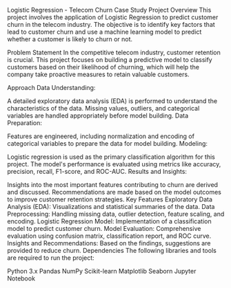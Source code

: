 Logistic Regression - Telecom Churn Case Study
Project Overview
This project involves the application of Logistic Regression to predict customer churn in the telecom industry. The objective is to identify key factors that lead to customer churn and use a machine learning model to predict whether a customer is likely to churn or not.

Problem Statement
In the competitive telecom industry, customer retention is crucial. This project focuses on building a predictive model to classify customers based on their likelihood of churning, which will help the company take proactive measures to retain valuable customers.

Approach
Data Understanding:

A detailed exploratory data analysis (EDA) is performed to understand the characteristics of the data.
Missing values, outliers, and categorical variables are handled appropriately before model building.
Data Preparation:

Features are engineered, including normalization and encoding of categorical variables to prepare the data for model building.
Modeling:

Logistic regression is used as the primary classification algorithm for this project.
The model's performance is evaluated using metrics like accuracy, precision, recall, F1-score, and ROC-AUC.
Results and Insights:

Insights into the most important features contributing to churn are derived and discussed.
Recommendations are made based on the model outcomes to improve customer retention strategies.
Key Features
Exploratory Data Analysis (EDA): Visualizations and statistical summaries of the data.
Data Preprocessing: Handling missing data, outlier detection, feature scaling, and encoding.
Logistic Regression Model: Implementation of a classification model to predict customer churn.
Model Evaluation: Comprehensive evaluation using confusion matrix, classification report, and ROC curve.
Insights and Recommendations: Based on the findings, suggestions are provided to reduce churn.
Dependencies
The following libraries and tools are required to run the project:

Python 3.x
Pandas
NumPy
Scikit-learn
Matplotlib
Seaborn
Jupyter Notebook
